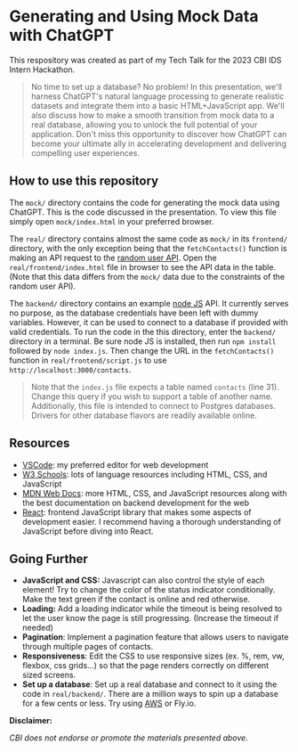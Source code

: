 # Generating and Using Mock Data with ChatGPT

This respository was created as part of my Tech Talk for the 2023 CBI IDS Intern Hackathon. 

> No time to set up a database? No problem! In this presentation, we'll harness ChatGPT's natural language processing to generate realistic datasets and integrate them into a basic HTML+JavaScript app. We'll also discuss how to make a smooth transition from mock data to a real database, allowing you to unlock the full potential of your application. Don't miss this opportunity to discover how ChatGPT can become your ultimate ally in accelerating development and delivering compelling user experiences.

## How to use this repository

The `mock/` directory contains the code for generating the mock data using ChatGPT. This is the code discussed in the presentation. To view this file simply open `mock/index.html` in your preferred browser.

The `real/` directory contains almost the same code as `mock/` in its `frontend/` directory, with the only exception being that the `fetchContacts()` function is making an API request to the [random user API](https://randomuser.me/documentation). Open the `real/frontend/index.html` file in browser to see the API data in the table. (Note that this data differs from the `mock/` data due to the constraints of the random user API).

The `backend/` directory contains an example [node JS](https://nodejs.org/en) API. It currently serves no purpose, as the database credentials have been left with dummy variables. However, it can be used to connect to a database if provided with valid credentials. To run the code in the this directory, enter the `backend/` directory in a terminal. Be sure node JS is installed, then run `npm install` followed by `node index.js`. Then change the URL in the `fetchContacts()` function in `real/frontend/script.js` to use `http://localhost:3000/contacts`.

> Note that the `index.js` file expects a table named `contacts` (line 31). Change this query if you wish to support a table of another name. Additionally, this file is intended to connect to Postgres databases. Drivers for other database flavors are readily available online.

## Resources

- [VSCode](https://code.visualstudio.com/download): my preferred editor for web development
- [W3 Schools](https://www.w3schools.com/): lots of language resources including HTML, CSS, and JavaScript
- [MDN Web Docs](https://developer.mozilla.org/en-US/): more HTML, CSS, and JavaScript resources along with the best documentation on backend development for the web
- [React](https://react.dev/): frontend JavaScript library that makes some aspects of development easier. I recommend having a thorough understanding of JavaScript before diving into React.

## Going Further
- **JavaScript and CSS:** Javascript can also control the style of each element! Try to change the color of the status indicator conditionally. Make the text green if the contact is online and red otherwise.
- **Loading:** Add a loading indicator while the timeout is being resolved to let the user know the page is still progressing. (Increase the timeout if needed)
- **Pagination**: Implement a pagination feature that allows users to navigate through multiple pages of contacts. 
- **Responsiveness**: Edit the CSS to use responsive sizes (ex. %, rem, vw, flexbox, css grids...) so that the page renders correctly on different sized screens. 
- **Set up a database**: Set up a real database and connect to it using the code in `real/backend/`. There are a million ways to spin up a database for a few cents or less. Try using [AWS](https://aws.amazon.com/) or Fly.io. 

**Disclaimer:**

*CBI does not endorse or promote the materials presented above.*
